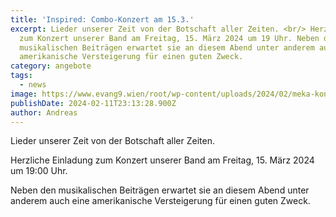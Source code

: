 ```yaml
---
title: 'Inspired: Combo-Konzert am 15.3.'
excerpt: Lieder unserer Zeit von der Botschaft aller Zeiten. <br/> Herzliche Einladung
  zum Konzert unserer Band am Freitag, 15. März 2024 um 19 Uhr. Neben den
  musikalischen Beiträgen erwartet sie an diesem Abend unter anderem auch eine
  amerikanische Versteigerung für einen guten Zweck.
category: angebote
tags:
  - news
image: https://www.evang9.wien/root/wp-content/uploads/2024/02/meka-konzert-maerz2024-plakat-scaled.jpg
publishDate: 2024-02-11T23:13:28.900Z
author: Andreas
---
```


Lieder unserer Zeit von der Botschaft aller Zeiten.

Herzliche Einladung zum Konzert unserer Band am Freitag, 15. März 2024 um 19:00 Uhr.

Neben den musikalischen Beiträgen erwartet sie an diesem Abend unter anderem auch eine amerikanische Versteigerung für einen guten Zweck.
